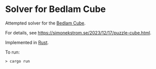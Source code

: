 # Solver for Bedlam Cube

Attempted solver for the [Bedlam Cube](https://en.wikipedia.org/wiki/Bedlam_cube). 

For details, see https://simonekstrom.se/2023/12/17/puzzle-cube.html.

Implemented in [Rust](https://www.rust-lang.org/).

To run:
```
> cargo run
```
